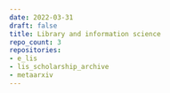 ```yaml
---
date: 2022-03-31
draft: false
title: Library and information science
repo_count: 3
repositories:
- e_lis
- lis_scholarship_archive
- metaarxiv
---
```



